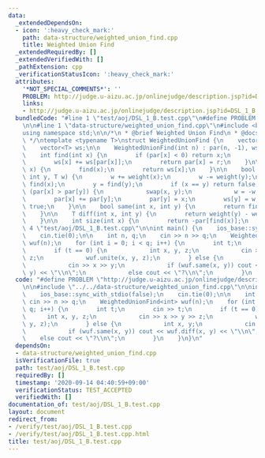 ```yaml
---
data:
  _extendedDependsOn:
  - icon: ':heavy_check_mark:'
    path: data-structure/weighted_union_find.cpp
    title: Weighted Union Find
  _extendedRequiredBy: []
  _extendedVerifiedWith: []
  _pathExtension: cpp
  _verificationStatusIcon: ':heavy_check_mark:'
  attributes:
    '*NOT_SPECIAL_COMMENTS*': ''
    PROBLEM: http://judge.u-aizu.ac.jp/onlinejudge/description.jsp?id=DSL_1_B
    links:
    - http://judge.u-aizu.ac.jp/onlinejudge/description.jsp?id=DSL_1_B
  bundledCode: "#line 1 \"test/aoj/DSL_1_B.test.cpp\"\n#define PROBLEM \"http://judge.u-aizu.ac.jp/onlinejudge/description.jsp?id=DSL_1_B\"\
    \n\n#line 1 \"data-structure/weighted_union_find.cpp\"\n#include <bits/stdc++.h>\n\
    using namespace std;\n\n/*\n * @brief Weighted Union Find\n * @docs docs/data-structure/weighted_union_find.md\n\
    \ */\ntemplate <typename T>\nstruct WeightedUnionFind {\n    vector<int> par;\n\
    \    vector<T> ws;\n\n    WeightedUnionFind(int n) : par(n, -1), ws(n) {}\n\n\
    \    int find(int x) {\n        if (par[x] < 0) return x;\n        int r = find(par[x]);\n\
    \        ws[x] += ws[par[x]];\n        return par[x] = r;\n    }\n\n    T weight(int\
    \ x) {\n        find(x);\n        return ws[x];\n    }\n\n    bool unite(int x,\
    \ int y, T w) {\n        w += weight(x);\n        w -= weight(y);\n        x =\
    \ find(x);\n        y = find(y);\n        if (x == y) return false;\n        if\
    \ (par[x] > par[y]) {\n            swap(x, y);\n            w = -w;\n        }\n\
    \        par[x] += par[y];\n        par[y] = x;\n        ws[y] = w;\n        return\
    \ true;\n    }\n\n    bool same(int x, int y) {\n        return find(x) == find(y);\n\
    \    }\n\n    T diff(int x, int y) {\n        return weight(y) - weight(x);\n\
    \    }\n\n    int size(int x) {\n        return -par[find(x)];\n    }\n};\n#line\
    \ 4 \"test/aoj/DSL_1_B.test.cpp\"\n\nint main() {\n    ios_base::sync_with_stdio(false);\n\
    \    cin.tie(0);\n\n    int n, q;\n    cin >> n >> q;\n    WeightedUnionFind<int>\
    \ wuf(n);\n    for (int i = 0; i < q; i++) {\n        int t;\n        cin >> t;\n\
    \        if (t == 0) {\n            int x, y, z;\n            cin >> x >> y >>\
    \ z;\n            wuf.unite(x, y, z);\n        } else {\n            int x, y;\n\
    \            cin >> x >> y;\n            if (wuf.same(x, y)) cout << wuf.diff(x,\
    \ y) << \"\\n\";\n            else cout << \"?\\n\";\n        }\n    }\n}\n"
  code: "#define PROBLEM \"http://judge.u-aizu.ac.jp/onlinejudge/description.jsp?id=DSL_1_B\"\
    \n\n#include \"../../data-structure/weighted_union_find.cpp\"\n\nint main() {\n\
    \    ios_base::sync_with_stdio(false);\n    cin.tie(0);\n\n    int n, q;\n   \
    \ cin >> n >> q;\n    WeightedUnionFind<int> wuf(n);\n    for (int i = 0; i <\
    \ q; i++) {\n        int t;\n        cin >> t;\n        if (t == 0) {\n      \
    \      int x, y, z;\n            cin >> x >> y >> z;\n            wuf.unite(x,\
    \ y, z);\n        } else {\n            int x, y;\n            cin >> x >> y;\n\
    \            if (wuf.same(x, y)) cout << wuf.diff(x, y) << \"\\n\";\n        \
    \    else cout << \"?\\n\";\n        }\n    }\n}\n"
  dependsOn:
  - data-structure/weighted_union_find.cpp
  isVerificationFile: true
  path: test/aoj/DSL_1_B.test.cpp
  requiredBy: []
  timestamp: '2020-09-14 04:40:59+09:00'
  verificationStatus: TEST_ACCEPTED
  verifiedWith: []
documentation_of: test/aoj/DSL_1_B.test.cpp
layout: document
redirect_from:
- /verify/test/aoj/DSL_1_B.test.cpp
- /verify/test/aoj/DSL_1_B.test.cpp.html
title: test/aoj/DSL_1_B.test.cpp
---
```


